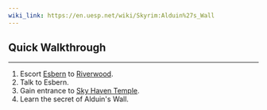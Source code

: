 ```yaml
---
wiki_link: https://en.uesp.net/wiki/Skyrim:Alduin%27s_Wall
---
```

## Quick Walkthrough
---
1. Escort [Esbern](https://en.uesp.net/wiki/Skyrim:Esbern "Skyrim:Esbern") to [Riverwood](https://en.uesp.net/wiki/Skyrim:Riverwood "Skyrim:Riverwood").
2. Talk to Esbern.
3. Gain entrance to [Sky Haven Temple](https://en.uesp.net/wiki/Skyrim:Sky_Haven_Temple "Skyrim:Sky Haven Temple").
4. Learn the secret of Alduin's Wall.
